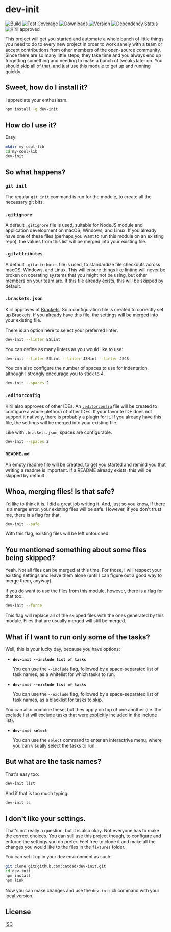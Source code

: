# dev-init

[![Build][1]][2]
[![Test Coverage][3]][4]
[![Downloads][7]][8]
[![Version][9]][8]
[![Dependency Status][10]][11]
![Kiril approved][ka]

[1]: https://travis-ci.org/catdad/dev-init.svg?branch=master
[2]: https://travis-ci.org/catdad/dev-init

[3]: https://coveralls.io/repos/github/catdad/dev-init/badge.svg?branch=master
[4]: https://coveralls.io/github/catdad/dev-init?branch=master

[7]: https://img.shields.io/npm/dm/dev-init.svg
[8]: https://www.npmjs.com/package/dev-init
[9]: https://img.shields.io/npm/v/dev-init.svg

[10]: https://david-dm.org/catdad/dev-init.svg
[11]: https://david-dm.org/catdad/dev-init

[ka]: https://img.shields.io/badge/kiril-approved-ff69b4.svg

This project will get you started and automate a whole bunch of little things you need to do to every new project in order to work sanely with a team or accept contributions from other members of the open-source community. Since there are so many little steps, they take time and you always end up forgetting something and needing to make a bunch of tweaks later on. You should skip all of that, and just use this module to get up and running quickly.

## Sweet, how do I install it?

I appreciate your enthusiasm.

```bash
npm install -g dev-init
```

## How do I use it?

Easy:

```bash
mkdir my-cool-lib
cd my-cool-lib
dev-init
```

## So what happens?

### `git init`

The regular `git init` command is run for the module, to create all the necessary git bits.

### `.gitignore`

A default `.gitignore` file is used, suitable for NodeJS module and application development on macOS, Windows, and Linux. If you already have one of these files (perhaps you want to run this module on an existing repo), the values from this list will be merged into your existing file.

### `.gitattributes`

A default `.gitattributes` file is used, to standardize file checkouts across macOS, Windows, and Linux. This will ensure things like linting will never be broken on operating systems that you might not be using, but other members on your team are. If this file already exists, this will be skipped by default.

### `.brackets.json`

Kiril approves of [Brackets](https://github.com/adobe/brackets). So a configuration file is created to correctly set up Brackets. If you already have this file, the settings will be merged into your existing file.

There is an option here to select your preferred linter:

```bash
dev-init --linter ESLint
```

You can define as many linters as you would like to use:

```bash
dev-init --linter ESLint --linter JSHint --linter JSCS
```

You can also configure the number of spaces to use for indentation, although I strongly encourage you to stick to 4.

```bash
dev-init --spaces 2
```

### `.editorconfig`

Kiril also approves of other IDEs. An [`.editorconfig`](http://editorconfig.org/) file will be created to configure a whole plethora of other IDEs. If your favorite IDE does not support it natively, there is probably a plugin for it. If you already have this file, the settings will be merged into your existing file.

Like with `.brackets.json`, spaces are configurable.

```bash
dev-init --spaces 2
```

### `README.md`

An empty readme file will be created, to get you started and remind you that writing a readme is important. If a README already exists, this will be skipped by default.

## Whoa, merging files! Is that safe?

I'd like to think it is. I did a great job writing it. And, just so you know, if there is a merge error, your existing files will be safe. However, if you don't trust me, there is a flag for that.

```bash
dev-init --safe
```

With this flag, existing files will be left untouched.

## You mentioned something about some files being skipped?

Yeah. Not all files can be merged at this time. For those, I will respect your existing settings and leave them alone (until I can figure out a good way to merge them, anyway).

If you do want to use the files from this module, however, there is a flag for that too:

```bash
dev-init --force
```

This flag will replace all of the skipped files with the ones generated by this module. Files that are usually merged will still be merged.

## What if I want to run only some of the tasks?

Well, this is your lucky day, because you have options:

* **`dev-init --include list of tasks`**

  You can use the `--include` flag, followed by a space-separated list of task names, as a whitelist for which tasks to run.

* **`dev-init --exclude list of tasks`**

  You can use the `--exclude` flag, followed by a space-separated list of task names, as a blacklist for tasks to skip.

You can also combine these, but they apply on top of one another (i.e. the exclude list will exclude tasks that were explicitly included in the include list).

* **`dev-init select`**

  You can use the `select` command to enter an interactrive menu, where you can visually select the tasks to run.

## But what are the task names?

That's easy too:

```bash
dev-init list
```

And if that is too much typing:

```bash
dev-init ls
```

## I don't like your settings.

That's not really a question, but it is also okay. Not everyone has to make the correct choices. You can still use this project though, to configure and enforce the settings you do prefer. Feel free to clone it and make all the changes you would like to the files in the `fixtures` folder.

You can set it up in your dev environment as such:

```bash
git clone git@github.com:catdad/dev-init.git
cd dev-init
npm install
npm link
```

Now you can make changes and use the `dev-init` cli command with your local version.

## License

[ISC](http://spdx.org/licenses/ISC)
